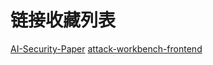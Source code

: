 # 链接收藏列表

[AI-Security-Paper](https://github.com/eastmountyxz/AI-Security-Paper)
[attack-workbench-frontend](https://github.com/center-for-threat-informed-defense/attack-workbench-frontend)
